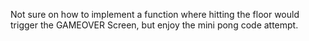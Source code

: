 Not sure on how to implement a function where hitting the floor would trigger the GAMEOVER Screen, but enjoy the mini pong code attempt.
